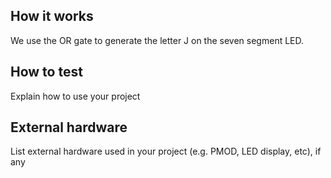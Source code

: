 <!---

This file is used to generate your project datasheet. Please fill in the information below and delete any unused
sections.

You can also include images in this folder and reference them in the markdown. Each image must be less than
512 kb in size, and the combined size of all images must be less than 1 MB.
-->

## How it works

We use the OR gate to generate the letter J on the seven segment LED.

## How to test

Explain how to use your project

## External hardware

List external hardware used in your project (e.g. PMOD, LED display, etc), if any
